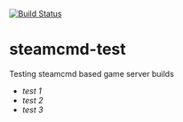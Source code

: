 [![Build Status](https://img.shields.io/circleci/build/github/jonakoudijs/steamcmd-test/master?token=657128f0e6c3a10887649ac8007da4a8e96207cc)](https://app.circleci.com/pipelines/github/jonakoudijs/steamcmd-test)

# steamcmd-test
Testing steamcmd based game server builds

- *test 1*
- *test 2*
- *test 3*
